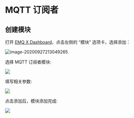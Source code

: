 # MQTT 订阅者

## 创建模块

打开 [EMQ X Dashboard](http://127.0.0.1:18083/#/modules)，点击左侧的 “模块” 选项卡，选择添加：

![image-20200927213049265](./assets/modules.png)

选择 MQTT 订阅者模块:

![](./assets/mqtt_subscriber1.png)


填写相关参数:

![](./assets/mqtt_subscriber2.png)

点击添加后，模块添加完成:

![](./assets/mqtt_subscriber3.png)